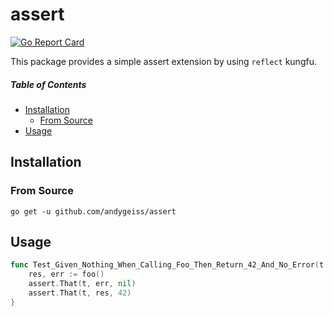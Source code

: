 # assert

[![Go Report Card](https://goreportcard.com/badge/github.com/andygeiss/assert)](https://goreportcard.com/report/github.com/andygeiss/assert)

This package provides a simple assert extension by using <code>reflect</code> kungfu.

##### Table of Contents

- [Installation](README.md#installation)
    * [From Source](README.md#from-source)
- [Usage](README.md#usage)

## Installation

### From Source

    go get -u github.com/andygeiss/assert

## Usage

```go
func Test_Given_Nothing_When_Calling_Foo_Then_Return_42_And_No_Error(t *testing.T) {
    res, err := foo()
    assert.That(t, err, nil)
    assert.That(t, res, 42)
}
```
